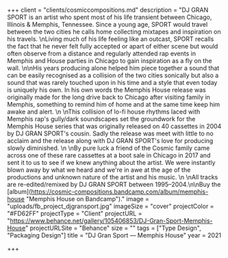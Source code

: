 +++
client = "clients/cosmiccompositions.md"
description = "DJ GRAN SPORT is an artist who spent most of his life transient between Chicago, Illinois & Memphis, Tennessee. Since a young age, SPORT would travel between the two cities he calls home collecting mixtapes and inspiration on his travels.   \nLiving much of his life feeling like an outcast, SPORT recalls the fact that he never felt fully accepted or apart of either scene but would often observe from a distance and regularly attended rap events in Memphis and House parties in Chicago to gain inspiration as a fly on the wall. \n\nHis years producing alone helped him piece together a sound that can be easily recognised as a collision of the two cities sonically but also a sound that was rarely touched upon in his time and a style that even today is uniquely his own. In his own words the Memphis House release was originally made for the long drive back to Chicago after visiting family in Memphis, something to remind him of home and at the same time keep him awake and alert.   \n  \nThis collision of lo-fi house rhythms laced with Memphis rap's gully/dark soundscapes set the groundwork for the Memphis House series that was originally released on 40 cassettes in 2004 by DJ GRAN SPORT's cousin. Sadly the release was meet with little to no acclaim and the release along with DJ GRAN SPORT's love for producing slowly diminished.   \n  \nBy pure luck a friend of the Cosmic family came across one of these rare cassettes at a boot sale in Chicago in 2017 and sent it to us to see if we knew anything about the artist. We were instantly blown away by what we heard and we're in awe at the age of the productions and unknown nature of the artist and his music.  \n  \nAll tracks are re-edited/remixed by DJ GRAN SPORT between 1995–2004.\n\nBuy the [album](https://cosmic-compositions.bandcamp.com/album/memphis-house \"Memphis House on Bandcamp\")."
image = "uploads/fb_project_djgransport.jpg"
imageSize = "cover"
projectColor = "#FD62FF"
projectType = "Client"
projectURL = "https://www.behance.net/gallery/105406853/DJ-Gran-Sport-Memphis-House"
projectURLSite = "Behance"
size = ""
tags = ["Type Design", "Packaging Design"]
title = "DJ Gran Sport — Memphis House"
year = 2021

+++
